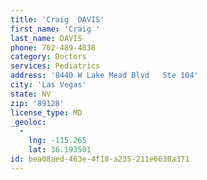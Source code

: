 ```yaml
---
title: 'Craig  DAVIS'
first_name: 'Craig '
last_name: DAVIS
phone: 702-489-4838
category: Doctors
services: Pediatrics
address: '8440 W Lake Mead Blvd   Ste 104'
city: 'Las Vegas'
state: NV
zip: '89128'
license_type: MD
_geoloc:
  -
    lng: -115.265
    lat: 36.193501
id: bea08aed-463e-4f18-a235-211e6630a371
---
```

